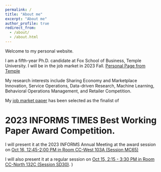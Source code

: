 ```yaml
---
permalink: /
title: "About me"
excerpt: "About me"
author_profile: true
redirect_from: 
  - /about/
  - /about.html
---
```

Welcome to my personal website.

I am a fifth-year Ph.D. candidate at Fox School of Business, Temple University. I will be in the job market in 2023 Fall.
[Personal Page from Temple](https://www.fox.temple.edu/directory/jingxuan-geng)

My research interests include Sharing Economy and Marketplace Innovation, Service Operations, Data-driven Research, Machine Learning, Behavioral Operations Management, and Retailer Competition.



My [job market paper](https://papers.ssrn.com/sol3/papers.cfm?abstract_id=4508590) has been selected as the finalist of 
#  2023 INFORMS TIMES Best Working Paper Award Competition.

I will present it at the 2023 INFORMS Annual Meeting at the award session on [Oct 16, 12:45-2:00 PM in Room CC-West 103A (Session MC65)](https://www.abstractsonline.com/pp8/?__hstc=194041586.bd6d4bf9f2dce6668f917286fcf9c8f5.1693598389579.1694494687517.1694546830644.17&__hssc=194041586.2.1694546830644&__hsfp=1531136680&hsCtaTracking=8f511889-324a-41b3-a438-37ad295392e9%7C0c80c5d7-cc8d-4989-9b70-52de4c44b90b#!/10856/session/67)

I will also present it at a regular session on [Oct 15,  2:15 - 3:30 PM in Room CC-North 132C (Session SD30)](https://www.abstractsonline.com/pp8/?__hstc=194041586.bd6d4bf9f2dce6668f917286fcf9c8f5.1693598389579.1694494687517.1694546830644.17&__hssc=194041586.2.1694546830644&__hsfp=1531136680&hsCtaTracking=8f511889-324a-41b3-a438-37ad295392e9%7C0c80c5d7-cc8d-4989-9b70-52de4c44b90b#!/10856/session/390).
)
